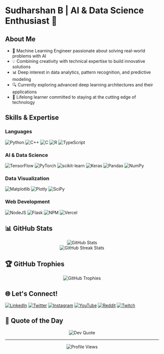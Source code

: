 # Sudharshan B | AI & Data Science Enthusiast 🧠

## About Me
- 🚀 Machine Learning Engineer passionate about solving real-world problems with AI
- 💡 Combining creativity with technical expertise to build innovative solutions
- 📊 Deep interest in data analytics, pattern recognition, and predictive modeling
- 🔍 Currently exploring advanced deep learning architectures and their applications
- 🌱 Lifelong learner committed to staying at the cutting edge of technology

## Skills & Expertise

### Languages
![Python](https://img.shields.io/badge/python-3670A0?style=for-the-badge&logo=python&logoColor=ffdd54)
![C++](https://img.shields.io/badge/c++-%2300599C.svg?style=for-the-badge&logo=c%2B%2B&logoColor=white)
![C](https://img.shields.io/badge/c-%2300599C.svg?style=for-the-badge&logo=c&logoColor=white)
![R](https://img.shields.io/badge/r-%23276DC3.svg?style=for-the-badge&logo=r&logoColor=white)
![TypeScript](https://img.shields.io/badge/typescript-%23007ACC.svg?style=for-the-badge&logo=typescript&logoColor=white)

### AI & Data Science
![TensorFlow](https://img.shields.io/badge/TensorFlow-%23FF6F00.svg?style=for-the-badge&logo=TensorFlow&logoColor=white)
![PyTorch](https://img.shields.io/badge/PyTorch-%23EE4C2C.svg?style=for-the-badge&logo=PyTorch&logoColor=white)
![scikit-learn](https://img.shields.io/badge/scikit--learn-%23F7931E.svg?style=for-the-badge&logo=scikit-learn&logoColor=white)
![Keras](https://img.shields.io/badge/Keras-%23D00000.svg?style=for-the-badge&logo=Keras&logoColor=white)
![Pandas](https://img.shields.io/badge/pandas-%23150458.svg?style=for-the-badge&logo=pandas&logoColor=white)
![NumPy](https://img.shields.io/badge/numpy-%23013243.svg?style=for-the-badge&logo=numpy&logoColor=white)

### Data Visualization
![Matplotlib](https://img.shields.io/badge/Matplotlib-%23ffffff.svg?style=for-the-badge&logo=Matplotlib&logoColor=black)
![Plotly](https://img.shields.io/badge/Plotly-%233F4F75.svg?style=for-the-badge&logo=plotly&logoColor=white)
![SciPy](https://img.shields.io/badge/SciPy-%230C55A5.svg?style=for-the-badge&logo=scipy&logoColor=%white)

### Web Development
![NodeJS](https://img.shields.io/badge/node.js-6DA55F?style=for-the-badge&logo=node.js&logoColor=white)
![Flask](https://img.shields.io/badge/flask-%23000.svg?style=for-the-badge&logo=flask&logoColor=white)
![NPM](https://img.shields.io/badge/NPM-%23CB3837.svg?style=for-the-badge&logo=npm&logoColor=white)
![Vercel](https://img.shields.io/badge/vercel-%23000000.svg?style=for-the-badge&logo=vercel&logoColor=white)

## 📊 GitHub Stats

<div align="center">
  <img src="https://github-readme-stats.vercel.app/api?username=Sudharshan2026&theme=tokyonight&hide_border=false&include_all_commits=true&count_private=true" alt="GitHub Stats" />
</div>

<div align="center">
  <img src="https://github-readme-streak-stats.herokuapp.com/?user=Sudharshan2026&theme=tokyonight&hide_border=false" alt="GitHub Streak Stats" />
</div>

## 🏆 GitHub Trophies
<div align="center">
  <img src="https://github-profile-trophy.vercel.app/?username=Sudharshan2026&theme=tokyonight&no-frame=true&no-bg=false&margin-w=4" alt="GitHub Trophies" />
</div>

## 🌐 Let's Connect!

[![LinkedIn](https://img.shields.io/badge/LinkedIn-%230077B5.svg?style=for-the-badge&logo=linkedin&logoColor=white)](https://www.linkedin.com/in/sudharshan-b-1227bb280/)
[![Twitter](https://img.shields.io/badge/Twitter-%231DA1F2.svg?style=for-the-badge&logo=Twitter&logoColor=white)](https://twitter.com/Sudharshan2026?s=09)
[![Instagram](https://img.shields.io/badge/Instagram-%23E4405F.svg?style=for-the-badge&logo=Instagram&logoColor=white)](https://instagram.com/soul.d.king1)
[![YouTube](https://img.shields.io/badge/YouTube-%23FF0000.svg?style=for-the-badge&logo=YouTube&logoColor=white)](https://youtube.com/@Sudharshan-j5p)
[![Reddit](https://img.shields.io/badge/Reddit-%23FF4500.svg?style=for-the-badge&logo=Reddit&logoColor=white)](https://reddit.com/user/Sudharshan-B)
[![Twitch](https://img.shields.io/badge/Twitch-%239146FF.svg?style=for-the-badge&logo=Twitch&logoColor=white)](https://twitch.tv/sudharshan2026)

## 💭 Quote of the Day
<div align="center">
  <img src="https://quotes-github-readme.vercel.app/api?type=horizontal&theme=tokyonight" alt="Dev Quote" />
</div>

---
<div align="center">
  <img src="https://komarev.com/ghpvc/?username=Sudharshan2026&style=flat-square&color=blue" alt="Profile Views" />
</div>

<!-- Feel free to reach out for collaborations or just a chat about tech! -->
